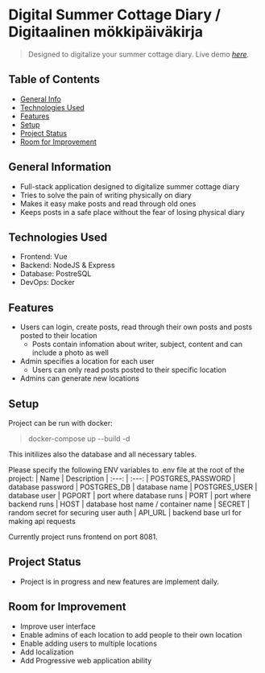 # Digital Summer Cottage Diary / Digitaalinen mökkipäiväkirja
> Designed to digitalize your summer cottage diary.
> Live demo [_here_](https://paivakirja.juhanaviitamo.fi/).

## Table of Contents
* [General Info](#general-information)
* [Technologies Used](#technologies-used)
* [Features](#features)
* [Setup](#setup)
* [Project Status](#project-status)
* [Room for Improvement](#room-for-improvement)

## General Information
- Full-stack application designed to digitalize summer cottage diary
- Tries to solve the pain of writing physically on diary
- Makes it easy make posts and read through old ones 
- Keeps posts in a safe place without the fear of losing physical diary

## Technologies Used
- Frontend: Vue
- Backend: NodeJS & Express
- Database: PostreSQL
- DevOps: Docker


## Features
- Users can login, create posts, read through their own posts and posts posted to their location
    - Posts contain infomation about writer, subject, content and can include a photo as well
- Admin specifies a location for each user 
    - Users can only read posts posted to their specific location
- Admins can generate new locations


## Setup
Project can be run with docker:
> docker-compose up --build -d

This initilizes also the database and all necessary tables.

Please specify the following ENV variables to .env file at the root of the project:
| Name | Description
| :---: | :---: 
| POSTGRES_PASSWORD | database password
| POSTGRES_DB | database name
| POSTGRES_USER | database user
| PGPORT | port where database runs
| PORT | port where backend runs
| HOST | database host name / container name
| SECRET | random secret for securing user auth
| API_URL | backend base url for making api requests

Currently project runs frontend on port 8081.

## Project Status
- Project is in progress and new features are implement daily.

## Room for Improvement
- Improve user interface
- Enable admins of each location to add people to their own location
- Enable adding users to multiple locations
- Add localization
- Add Progressive web application ability

